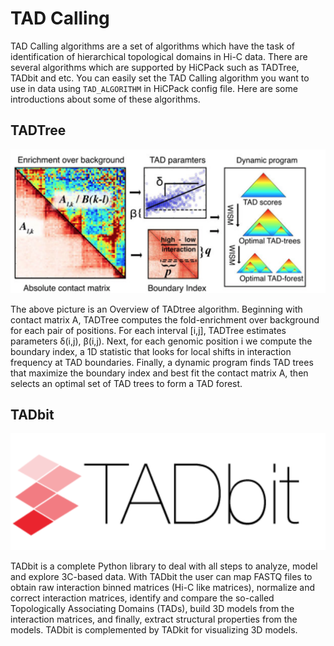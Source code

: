 # TAD Calling

TAD Calling algorithms are a set of algorithms which have the task of identification of hierarchical topological domains in Hi-C data.
There are several algorithms which are supported by HiCPack such as TADTree, TADbit and etc. You can easily set the TAD Calling algorithm you want to use in data using `TAD_ALGORITHM` in HiCPack config file.
Here are some introductions about some of these algorithms.

## TADTree
![](./pics/TADTree.png)

The above picture is an Overview of TADtree algorithm. Beginning with contact matrix A, TADTree computes the fold-enrichment over background for each pair of positions. For each interval [i,j], TADTree estimates parameters δ(i,j), β(i,j). Next, for each genomic position i we compute the boundary index, a 1D statistic that looks for local shifts in interaction frequency at TAD boundaries. Finally, a dynamic program finds TAD trees that maximize the boundary index and best fit the contact matrix A, then selects an optimal set of TAD trees to form a TAD forest.

## TADbit
![](./pics/TADbit.png)

TADbit is a complete Python library to deal with all steps to analyze, model and explore 3C-based data. With TADbit the user can map FASTQ files to obtain raw interaction binned matrices (Hi-C like matrices), normalize and correct interaction matrices, identify and compare the so-called Topologically Associating Domains (TADs), build 3D models from the interaction matrices, and finally, extract structural properties from the models. TADbit is complemented by TADkit for visualizing 3D models.